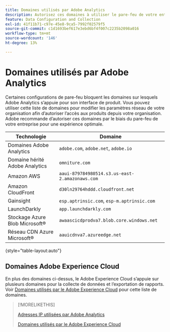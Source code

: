 ```yaml
---
title: Domaines utilisés par Adobe Analytics
description: Autorisez ces domaines à utiliser le pare-feu de votre entreprise pour une expérience optimale avec Adobe Analytics.
feature: Data Configuration and Collection
exl-id: 41f11b71-c97e-45e8-9ca5-7992f02579f5
source-git-commit: c1d1693bef617e3ebd6bf4f007c2235b2098a016
workflow-type: tm+mt
source-wordcount: '146'
ht-degree: 13%

---
```


# Domaines utilisés par Adobe Analytics

Certaines configurations de pare-feu bloquent les domaines sur lesquels Adobe Analytics s’appuie pour son interface de produit. Vous pouvez utiliser cette liste de domaines pour modifier les paramètres réseau de votre organisation afin d’autoriser l’accès aux produits depuis votre organisation. Adobe recommande d’autoriser ces domaines par le biais du pare-feu de votre entreprise pour une expérience optimale.

| Technologie | Domaine |
| --- | --- |
| Domaines Adobe Analytics | `adobe.com`, `adobe.net`, `adobe.io` |
| Domaine hérité Adobe Analytics | `omniture.com` |
| Amazon AWS | `aaui-879784980514.s3.us-east-2.amazonaws.com` |
| Amazon CloudFront | `d30ln29764hddd.cloudfront.net` |
| Gainsight | `esp.aptrinsic.com`, `esp-m.aptrinsic.com` |
| LaunchDarkly | `app.launchdarkly.com` |
| Stockage Azure Blob Microsoft® | `awaascicdprodva7.blob.core.windows.net` |
| Réseau CDN Azure Microsoft® | `aauicdnva7.azureedge.net` |

{style="table-layout:auto"}

## Domaines Adobe Experience Cloud

En plus des domaines ci-dessus, le Adobe Experience Cloud s’appuie sur plusieurs domaines pour la collecte de données et l’exportation de rapports. Voir [Domaines utilisés par le Adobe Experience Cloud](https://experienceleague.adobe.com/en/docs/core-services/interface/data-collection/domains) pour cette liste de domaines.

>[!MORELIKETHIS]
>
>[Adresses IP utilisées par Adobe Analytics](ip-addresses.md)
>
>[Domaines utilisés par le Adobe Experience Cloud](https://experienceleague.adobe.com/en/docs/core-services/interface/data-collection/domains)
